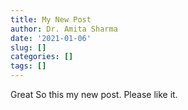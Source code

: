 ```yaml
---
title: My New Post
author: Dr. Amita Sharma
date: '2021-01-06'
slug: []
categories: []
tags: []
---
```



Great So this my new post. Please like it.

